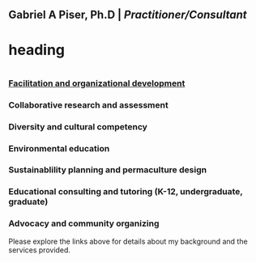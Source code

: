 ## Gabriel A Piser, Ph.D   |   _Practitioner/Consultant_


<h1>heading</a></h1>
<h1></h1>

### [Facilitation and organizational development](gabriel215.github.io/Facilitation)
### Collaborative research and assessment  
### Diversity and cultural competency  
### Environmental education
### Sustainablility planning and permaculture design 
### Educational consulting and tutoring (K-12, undergraduate, graduate) 
### Advocacy and community organizing 

Please explore the links above for details about my background and the services provided.

